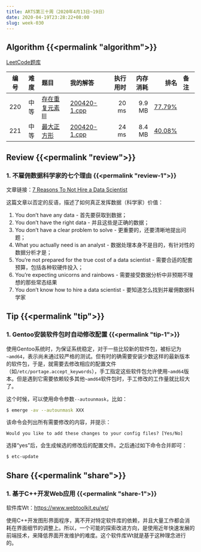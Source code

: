 ```yaml
---
title: ARTS第三十周（2020年4月13日~19日）
date: 2020-04-19T23:28:22+08:00
slug: week-030
---
```


## Algorithm {{<permalink "algorithm">}}

[LeetCode题库](https://leetcode-cn.com/problemset/all/)

| 编号 | 难度 | 题目 | 我的解答 | 执行用时 | 内存消耗 | 排名 | 备注 |
|:----:|:----:|:-----|:---------|---------:|---------:|-----:|:-----|
| 220 | 中等 | [存在重复元素 III](https://leetcode-cn.com/problems/contains-duplicate-iii/) | [200420-1.cpp](https://github.com/yanlinlin82/leetcode/blob/master/00220_contains-duplicate-iii/200420-1.cpp) | 20 ms | 9.9 MB | [77.79%](https://leetcode-cn.com/submissions/detail/64346195/) |  |
| 221 | 中等 | [最大正方形](https://leetcode-cn.com/problems/maximal-square/) | [200420-1.cpp](https://github.com/yanlinlin82/leetcode/blob/master/00221_maximal-square/200420-1.cpp) | 24 ms | 8.4 MB | [40.08%](https://leetcode-cn.com/submissions/detail/64347239/) |  |

## Review {{<permalink "review">}}

### 1. 不雇佣数据科学家的七个理由 {{<permalink "review-1">}}

文章链接：[7 Reasons To Not Hire a Data Scientist](https://learningwithdata.com/posts/tylerfolkman/7-reasons-not-to-hire-a-data-scientist/)

这篇文章以否定的反语，描述了如何真正发挥数据（科学家）价值：

1. You don’t have any data - 首先要获取到数据；
2. You don’t have the right data - 并且这些是正确的数据；
3. You don’t have a clear problem to solve - 更重要的，还要清晰地提出问题；
4. What you actually need is an analyst - 数据处理本身不是目的，有针对性的数据分析才是；
5. You’re not prepared for the true cost of a data scientist - 需要合适的配套预算，包括各种软硬件投入；
6. You’re expecting unicorns and rainbows - 需要接受数据分析中非预期不理想的那些常态结果
7. You don’t know how to hire a data scientist - 要知道怎么找到并雇佣数据科学家

## Tip {{<permalink "tip">}}

### 1. Gentoo安装软件包时自动修改配置 {{<permalink "tip-1">}}

使用Gentoo系统时，为保证系统稳定，对于一些比较新的软件包，被标记为`~amd64`，表示尚未通过较严格的测试。但有时的确需要安装少数这样的最新版本的软件包，于是，就需要去修改相应的配置文件（如`/etc/portage.accept_keywords`），手工指定这些软件包允许使用`~amd64`版本。但是遇到它需要依赖较多其他`~amd64`软件包时，手工修改的工作量就比较大了。

这个时候，可以使用命令参数`--autounmask`，比如：

```sh
$ emerge -av --autounmask XXX
```

该命令会列出所有需要修改的内容，并提示：

```
Would you like to add these changes to your config files? [Yes/No]
```

选择“yes”后，会生成候选的修改后的配置文件。之后通过如下命令合并即可：

```sh
$ etc-update
```

## Share {{<permalink "share">}}

### 1. 基于C++开发Web应用 {{<permalink "share-1">}}

软件库Wt：<https://www.webtoolkit.eu/wt/>

使用C++开发图形界面程序，离不开对特定软件库的依赖，并且大量工作都会消耗在界面细节的调整上。所以，一个可能的探索改进方向，是使用近年快速发展的前端技术，来降低界面开发维护的难度。这个软件库Wt就是基于这种理念进行的。
